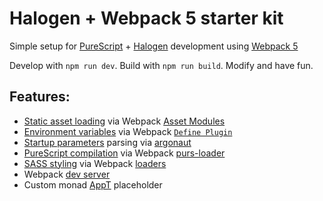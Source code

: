 # Halogen + Webpack 5 starter kit

Simple setup for [PureScript](https://www.purescript.org) + [Halogen](https://github.com/purescript-halogen/purescript-halogen) development using [Webpack 5](https://webpack.js.org/)

Develop with `npm run dev`. Build with `npm run build`. Modify and have fun.

## Features:
- [Static asset loading](./src/environment.js#L3) via Webpack [Asset Modules](./webpack.prod.config.js#L30-L34)
- [Environment variables](./src/environment.js#L7-L10) via Webpack [`Define Plugin`](./webpack.prod.config.js#L69-L72)
- [Startup parameters](./src/Main.purs#L25-L34) parsing via [argonaut](https://github.com/purescript-contrib/purescript-argonaut)
- [PureScript compilation](./webpack.prod.config.js#L35-L49) via Webpack [purs-loader](https://github.com/ethul/purs-loader)
- [SASS styling](./src/static/style.scss) via Webpack [loaders](./webpack.prod.config.js#L19-L30)
- Webpack [dev server](./webpack.dev.config.js#L68-L74)
- Custom monad [AppT](./src/App.purs) placeholder


